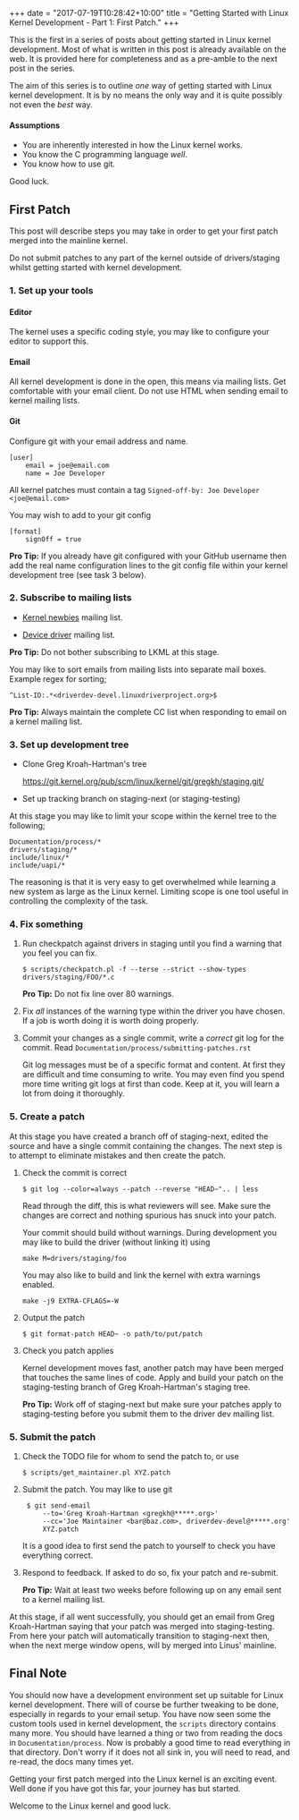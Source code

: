 +++
date = "2017-07-19T10:28:42+10:00"
title = "Getting Started with Linux Kernel Development - Part 1: First Patch."
+++

This is the first in a series of posts about getting started in Linux
kernel development. Most of what is written in this post is already
available on the web. It is provided here for completeness and as a pre-amble to the next post in the series.

<!--more-->

The aim of this series is to outline *one* way of getting started with
Linux kernel development. It is by no means the only way and it is
quite possibly not even the *best* way.

#### Assumptions

- You are inherently interested in how the Linux kernel works.
- You know the C programming language *well*.
- You know how to use git.

Good luck.


## First Patch

This post will describe steps you may take in order to get your first
patch merged into the mainline kernel.

Do not submit patches to any part of the kernel outside of
drivers/staging whilst getting started with kernel development.

### 1. Set up your tools

#### Editor

The kernel uses a specific coding style, you may like to configure
your editor to support this. 

#### Email

All kernel development is done in the open, this means via mailing
lists. Get comfortable with your email client. Do not use HTML when
sending email to kernel mailing lists.

#### Git

Configure git with your email address and name.

	[user]
		email = joe@email.com
		name = Joe Developer

All kernel patches must contain a tag `Signed-off-by: Joe Developer <joe@email.com>`
  

	

You may wish to add to your git config

    [format]
        signOff = true

**Pro Tip:** If you already have git configured with your GitHub username
then add the real name configuration lines to the git config file
within your kernel development tree (see task 3 below).
                
### 2. Subscribe to mailing lists

- [Kernel newbies](https://lists.kernelnewbies.org/mailman/listinfo/kernelnewbies) mailing list.

- [Device driver](http://driverdev.linuxdriverproject.org/mailman/listinfo/driverdev-devel)
  mailing list.

**Pro Tip:** Do not bother subscribing to LKML at this stage.

You may like to sort emails from mailing lists into
separate mail boxes. Example regex for sorting;

	^List-ID:.*<driverdev-devel.linuxdriverproject.org>$

**Pro Tip:** Always maintain the complete CC list when responding to email
on a kernel mailing list.
        
### 3. Set up development tree

- Clone Greg Kroah-Hartman's tree  

     https://git.kernel.org/pub/scm/linux/kernel/git/gregkh/staging.git/

- Set up tracking branch on staging-next (or staging-testing)


At this stage you may like to limit your scope within the kernel tree to the following;  

    Documentation/process/*  
    drivers/staging/*  
    include/linux/*  
    include/uapi/*  

The reasoning is that it is very easy to get overwhelmed while
learning a new system as large as the Linux kernel. Limiting scope is
one tool useful in controlling the complexity of the task.

### 4. Fix something

1. Run checkpatch against drivers in staging until you find a warning
that you feel you can fix. 

    `$ scripts/checkpatch.pl -f --terse --strict --show-types drivers/staging/FOO/*.c`

    **Pro Tip:** Do not fix line over 80 warnings.

2. Fix *all* instances of the warning type within the driver you have
chosen. If a job is worth doing it is worth doing properly.

3. Commit your changes as a single commit, write a *correct* git log
   for the commit. Read `Documentation/process/submitting-patches.rst`
	    
    Git log messages must be of a specific format and content. At
first they are difficult and time consuming to write. You may even
find you spend more time writing git logs at first than code. Keep
at it, you will learn a lot from doing it thoroughly.
 
### 5. Create a patch

At this stage you have created a branch off of staging-next, edited
the source and have a single commit containing the changes. The next
step is to attempt to eliminate mistakes and then create the patch.

1. Check the commit is correct

    `$ git log --color=always --patch --reverse "HEAD~".. | less`

    Read through the diff, this is what reviewers will see. Make sure the
    changes are correct and nothing spurious has snuck into your patch.

    Your commit should build without warnings. During development you may
    like to build the driver (without linking it) using

    `make M=drivers/staging/foo`

    You may also like to build and link the kernel with extra warnings enabled.

    `make -j9 EXTRA-CFLAGS=-W`

2. Output the patch

    `$ git format-patch HEAD~ -o path/to/put/patch`

3. Check you patch applies

    Kernel development moves fast, another patch may have been merged that
    touches the same lines of code. Apply and build your patch on the
    staging-testing branch of Greg Kroah-Hartman's staging tree.

    **Pro Tip:** Work off of staging-next but make sure your patches apply
    to staging-testing before you submit them to the driver dev mailing list.

### 5. Submit the patch

1. Check the TODO file for whom to send the patch to, or use

    `$ scripts/get_maintainer.pl XYZ.patch`

2. Submit the patch. You may like to use git

        $ git send-email
            --to='Greg Kroah-Hartman <gregkh@*****.org>'
            --cc='Joe Maintainer <bar@baz.com>, driverdev-devel@*****.org'
            XYZ.patch

    It is a good idea to first send the patch to yourself to check you
    have everything correct.
    
3. Respond to feedback. If asked to do so, fix your patch and
   re-submit.

    **Pro Tip:** Wait at least two weeks before following up on any email
    sent to a kernel mailing list.

At this stage, if all went successfully, you should get an email from
Greg Kroah-Hartman saying that your patch was merged into
staging-testing. From here your patch will automatically transition to
staging-next then, when the next merge window opens, will by merged into
Linus' mainline.

## Final Note

You should now have a development environment set up suitable for
Linux kernel development. There will of course be further tweaking to
be done, especially in regards to your email setup. You have now seen some the
custom tools used in kernel development, the `scripts` directory
contains many more. You should have learned a thing or two from reading the docs in
`Documentation/process`. Now is probably a good time to read
everything in that directory. Don't worry if it does not all sink in,
you will need to read, and re-read, the docs many times yet.

Getting your first patch merged into the Linux kernel is an exciting
event. Well done if you have got this far, your journey has but
started.

Welcome to the Linux kernel and good luck.

